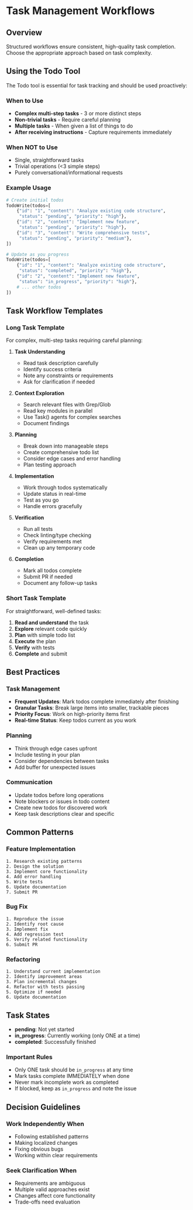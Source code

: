 # Task Management Workflows

## Overview

Structured workflows ensure consistent, high-quality task completion. Choose the appropriate approach based on task complexity.

## Using the Todo Tool

The Todo tool is essential for task tracking and should be used proactively:

### When to Use
- **Complex multi-step tasks** - 3 or more distinct steps
- **Non-trivial tasks** - Require careful planning
- **Multiple tasks** - When given a list of things to do
- **After receiving instructions** - Capture requirements immediately

### When NOT to Use
- Single, straightforward tasks
- Trivial operations (<3 simple steps)
- Purely conversational/informational requests

### Example Usage
```python
# Create initial todos
TodoWrite(todos=[
    {"id": "1", "content": "Analyze existing code structure", 
     "status": "pending", "priority": "high"},
    {"id": "2", "content": "Implement new feature", 
     "status": "pending", "priority": "high"},
    {"id": "3", "content": "Write comprehensive tests", 
     "status": "pending", "priority": "medium"},
])

# Update as you progress
TodoWrite(todos=[
    {"id": "1", "content": "Analyze existing code structure", 
     "status": "completed", "priority": "high"},
    {"id": "2", "content": "Implement new feature", 
     "status": "in_progress", "priority": "high"},
    # ... other todos
])
```

## Task Workflow Templates

### Long Task Template

For complex, multi-step tasks requiring careful planning:

1. **Task Understanding**
   - Read task description carefully
   - Identify success criteria
   - Note any constraints or requirements
   - Ask for clarification if needed

2. **Context Exploration**
   - Search relevant files with Grep/Glob
   - Read key modules in parallel
   - Use Task() agents for complex searches
   - Document findings

3. **Planning**
   - Break down into manageable steps
   - Create comprehensive todo list
   - Consider edge cases and error handling
   - Plan testing approach

4. **Implementation**
   - Work through todos systematically
   - Update status in real-time
   - Test as you go
   - Handle errors gracefully

5. **Verification**
   - Run all tests
   - Check linting/type checking
   - Verify requirements met
   - Clean up any temporary code

6. **Completion**
   - Mark all todos complete
   - Submit PR if needed
   - Document any follow-up tasks

### Short Task Template

For straightforward, well-defined tasks:

1. **Read and understand** the task
2. **Explore** relevant code quickly
3. **Plan** with simple todo list
4. **Execute** the plan
5. **Verify** with tests
6. **Complete** and submit

## Best Practices

### Task Management
- **Frequent Updates**: Mark todos complete immediately after finishing
- **Granular Tasks**: Break large items into smaller, trackable pieces
- **Priority Focus**: Work on high-priority items first
- **Real-time Status**: Keep todos current as you work

### Planning
- Think through edge cases upfront
- Include testing in your plan
- Consider dependencies between tasks
- Add buffer for unexpected issues

### Communication
- Update todos before long operations
- Note blockers or issues in todo content
- Create new todos for discovered work
- Keep task descriptions clear and specific

## Common Patterns

### Feature Implementation
```
1. Research existing patterns
2. Design the solution
3. Implement core functionality
4. Add error handling
5. Write tests
6. Update documentation
7. Submit PR
```

### Bug Fix
```
1. Reproduce the issue
2. Identify root cause
3. Implement fix
4. Add regression test
5. Verify related functionality
6. Submit PR
```

### Refactoring
```
1. Understand current implementation
2. Identify improvement areas
3. Plan incremental changes
4. Refactor with tests passing
5. Optimize if needed
6. Update documentation
```

## Task States

- **pending**: Not yet started
- **in_progress**: Currently working (only ONE at a time)
- **completed**: Successfully finished

### Important Rules
- Only ONE task should be `in_progress` at any time
- Mark tasks complete IMMEDIATELY when done
- Never mark incomplete work as completed
- If blocked, keep as `in_progress` and note the issue

## Decision Guidelines

### Work Independently When
- Following established patterns
- Making localized changes
- Fixing obvious bugs
- Working within clear requirements

### Seek Clarification When
- Requirements are ambiguous
- Multiple valid approaches exist
- Changes affect core functionality
- Trade-offs need evaluation